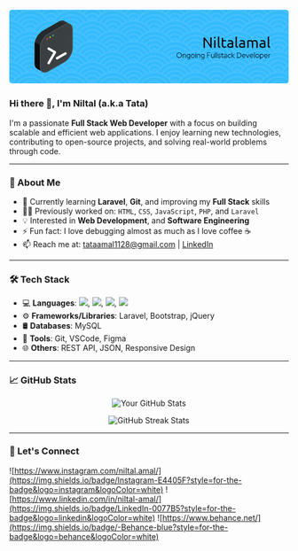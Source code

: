 <!--
**tataamal/tataamal** is a ✨ _special_ ✨ repository because its `README.md` (this file) appears on your GitHub profile.

Here are some ideas to get you started:

- 🔭 I’m currently working on ...
- 🌱 I’m currently learning ...
- 👯 I’m looking to collaborate on ...
- 🤔 I’m looking for help with ...
- 💬 Ask me about ...
- 📫 How to reach me: ...
- 😄 Pronouns: ...
- ⚡ Fun fact: ...
-->
![My Photo](img/bg_image.png)
### Hi there 👋, I'm Niltal (a.k.a Tata)

I'm a passionate **Full Stack Web Developer** with a focus on building scalable and efficient web applications. I enjoy learning new technologies, contributing to open-source projects, and solving real-world problems through code.

---

### 🚀 About Me
- 🌱 Currently learning **Laravel**, **Git**, and improving my **Full Stack** skills
- 👨‍💻 Previously worked on: `HTML`, `CSS`, `JavaScript`, `PHP`, and `Laravel`
- 💡 Interested in **Web Development**, and **Software Engineering**
- ⚡ Fun fact: I love debugging almost as much as I love coffee ☕
- 📫 Reach me at: [tataamal1128@gmail.com](mailto:tataamal1128@gmail.com?subject=Connect%20With%20Niltal) | [LinkedIn](https://www.linkedin.com/in/yourname/)

---

### 🛠️ Tech Stack
- 💻 **Languages**: <img src="https://img.shields.io/badge/HTML5-E34F26?style=for-the-badge&logo=html5&logoColor=white" />, <img src="https://img.shields.io/badge/PHP-777BB4?style=for-the-badge&logo=php&logoColor=white" />, <img src="https://img.shields.io/badge/CSS3-1572B6?style=for-the-badge&logo=css3&logoColor=white" />, <img src="https://img.shields.io/badge/JavaScript-323330?style=for-the-badge&logo=javascript&logoColor=F7DF1E" />
- ⚙️ **Frameworks/Libraries**: Laravel, Bootstrap, jQuery
- 🛢️ **Databases**: MySQL
- 🔧 **Tools**: Git, VSCode, Figma
- 🌐 **Others**: REST API, JSON, Responsive Design

---

### 📈 GitHub Stats

<p align="center">
  <img src="https://github-readme-stats.vercel.app/api?username=niltalamal&show_icons=true&theme=radical" alt="Your GitHub Stats"/>
</p>

<p align="center">
  <img src="https://github-readme-streak-stats.herokuapp.com/?user=niltalamal&theme=radical" alt="GitHub Streak Stats"/>
</p>

---

<!-- ### 📌 Featured Projects
- 🚧 [**Project Name**](https://github.com/yourusername/project) – Short description of what it does
- 🌐 [**Another Project**](https://github.com/yourusername/project2) – Another brief description
- 📱 [**Mobile UI Design**](https://github.com/yourusername/project3) – A mobile-first responsive design project

--- -->

<!-- ### 📝 Latest Blog Posts *(optional if you have a blog)*
<!-- BLOG-POST-LIST:START -->
<!-- - [Title of blog post](#)
- [Another post](#) -->
<!-- BLOG-POST-LIST:END -->


### 🤝 Let's Connect
![https://www.instagram.com/niltal.amal/](https://img.shields.io/badge/Instagram-E4405F?style=for-the-badge&logo=instagram&logoColor=white) ![https://www.linkedin.com/in/niltal-amal/](https://img.shields.io/badge/LinkedIn-0077B5?style=for-the-badge&logo=linkedin&logoColor=white) ![https://www.behance.net/](https://img.shields.io/badge/-Behance-blue?style=for-the-badge&logo=behance&logoColor=white)


